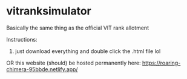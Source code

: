 # vitranksimulator
Basically the same thing as the official VIT rank allotment 

Instructions:
1. just download everything and double click the .html file lol

OR this website (should) be hosted permanently here: https://roaring-chimera-95bbde.netlify.app/

